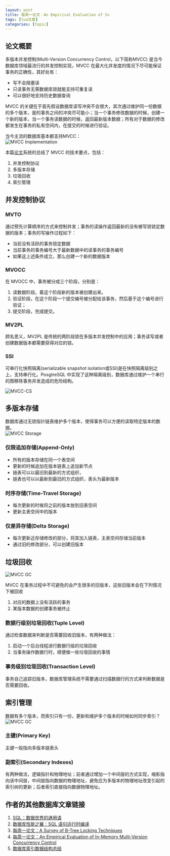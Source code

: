 ```yaml
---
layout: post
title: 每周一论文：An Empirical Evaluation of In 
tags: [lua文章]
categories: [topic]
---
```

<h2 id="论文概要"><a href="#论文概要" class="headerlink" title="论文概要"></a>论文概要</h2><p>多版本并发控制(Multi-Version Concurrency Control，以下简称MVCC) 是当今数据库领域最流行的并发控制实现，MVCC 在最大化并发度的情况下尽可能保证事务的正确性，其好处有：</p>
<ul>
<li>写不会阻塞读</li>
<li>只读事务无需数据库锁就能支持可重复读</li>
<li>可以很好地支持历史数据查询</li>
</ul>
<p>MVCC 的关键在于首先假设数据库读写冲突不会很大，其次通过维护同一份数据的多个版本，是的事务之间的冲突尽可能小；当一个事务修改数据的时候，创建一个新的版本，当一个事务读数据的时候，返回最新版本数据；所有对于数据的修改都发生在事务的私有空间内，在提交的时候进行验证。</p>
<p>当今主流的数据库基本都支持MVCC：<br/><img src="https://blog-image-1258275666.cos.ap-chengdu.myqcloud.com/MVCC-Databases.png" alt="MVCC Implementation"/></p>
<p>本篇<a href="https://15721.courses.cs.cmu.edu/spring2018/papers/05-mvcc1/wu-vldb2017.pdf" target="_blank" rel="noopener noreferrer">论文</a>系统的总结了 MVCC 的技术要点，包括：</p>
<ol>
<li>并发控制协议</li>
<li>多版本存储</li>
<li>垃圾回收</li>
<li>索引管理</li>
</ol>
<h2 id="并发控制协议"><a href="#并发控制协议" class="headerlink" title="并发控制协议"></a>并发控制协议</h2><h3 id="MVTO"><a href="#MVTO" class="headerlink" title="MVTO"></a>MVTO</h3><p>通过预先计算顺序的方式来控制并发；事务的读操作返回最新的没有被写锁锁定数据的版本；事务的写操作过程如下：</p>
<ul>
<li>当前没有活跃的事务锁定数据</li>
<li>当前事务的事务编号大于最新数据中的读事务的事务编号</li>
<li>如果这上述条件成立，那么创建一个新的数据版本</li>
</ul>
<h3 id="MVOCC"><a href="#MVOCC" class="headerlink" title="MVOCC"></a>MVOCC</h3><p>在 MVOCC 中，事务被分成三个阶段，分别是：</p>
<ol>
<li>读数据阶段，着这个阶段新的版本被创建出来。</li>
<li>验证阶段，在这个阶段一个提交编号被分配给该事务，然后基于这个编号进行验证；</li>
<li>提交阶段，完成提交。</li>
</ol>
<h3 id="MV2PL"><a href="#MV2PL" class="headerlink" title="MV2PL"></a>MV2PL</h3><p>顾名思义，MV2PL 是传统的两阶段锁在多版本并发控制中的应用；事务读写或者创建数据版本都需要获得对应的锁。</p>
<h3 id="SSI"><a href="#SSI" class="headerlink" title="SSI"></a>SSI</h3><p>可串行化快照隔离(serializable snapshot isolation或SSI)是在快照隔离级别之上，支持串行化。PosgtreSQL 中实现了这种隔离级别，数据库通过维护一个串行的图移除事务并发造成的危险结构。</p>
<p><img src="https://blog-image-1258275666.cos.ap-chengdu.myqcloud.com/MVCC-CS.png" alt="MVCC-CS"/></p>
<h2 id="多版本存储"><a href="#多版本存储" class="headerlink" title="多版本存储"></a>多版本存储</h2><p>数据库通过无锁指针链表维护多个版本，使得事务可以方便的读取特定版本的数据。<br/><img src="https://blog-image-1258275666.cos.ap-chengdu.myqcloud.com/MVCC-Storage.png" alt="MVCC Storage"/></p>
<h3 id="仅限追加存储-Append-Only"><a href="#仅限追加存储-Append-Only" class="headerlink" title="仅限追加存储(Append-Only)"></a>仅限追加存储(Append-Only)</h3><ul>
<li>所有的版本存储在同一个表空间</li>
<li>更新的时候追加在版本链表上追加新节点</li>
<li>链表可以以最旧到最新的方式组织，</li>
<li>链表也可以以最新到最旧的方式组织，表头为最新版本</li>
</ul>
<h3 id="时序存储-Time-Travel-Storage"><a href="#时序存储-Time-Travel-Storage" class="headerlink" title="时序存储(Time-Travel Storage)"></a>时序存储(Time-Travel Storage)</h3><ul>
<li>每次更新的时候将之前的版本放到旧表空间</li>
<li>更新主表空间中的版本</li>
</ul>
<h3 id="仅差异存储-Delta-Storage"><a href="#仅差异存储-Delta-Storage" class="headerlink" title="仅差异存储(Delta Storage)"></a>仅差异存储(Delta Storage)</h3><ul>
<li>每次更新近存储修改的部分，将其加入链表，主表空间存储当前版本</li>
<li>通过旧的修改部分，可以创建旧版本</li>
</ul>
<h2 id="垃圾回收"><a href="#垃圾回收" class="headerlink" title="垃圾回收"></a>垃圾回收</h2><p><img src="https://blog-image-1258275666.cos.ap-chengdu.myqcloud.com/MVCC-GC.png" alt="MVCC GC"/></p>
<p>MVCC 在事务过程中不可避免的会产生很多的旧版本，这些旧版本会在下列情况下被回收</p>
<ol>
<li>对应的数据上没有活跃的事务</li>
<li>某版本数据的创建事务被终止</li>
</ol>
<h3 id="数据行级别垃圾回收-Tuple-Level"><a href="#数据行级别垃圾回收-Tuple-Level" class="headerlink" title="数据行级别垃圾回收(Tuple Level)"></a>数据行级别垃圾回收(Tuple Level)</h3><p>通过检查数据来判断是否需要回收旧版本，有两种做法：</p>
<ol>
<li>启动一个后台线程进行数据行级的垃圾回收</li>
<li>当事务操作数据行时，顺便做一些垃圾回收的事情</li>
</ol>
<h3 id="事务级别垃圾回收-Transaction-Level"><a href="#事务级别垃圾回收-Transaction-Level" class="headerlink" title="事务级别垃圾回收(Transaction Level)"></a>事务级别垃圾回收(Transaction Level)</h3><p>事务自己追踪旧版本，数据库管理系统不需要通过扫描数据行的方式来判断数据是否需要回收。</p>
<h2 id="索引管理"><a href="#索引管理" class="headerlink" title="索引管理"></a>索引管理</h2><p>数据有多个版本，而索引只有一份，更新和维护多个版本的时候如何同步索引？<br/><img src="https://blog-image-1258275666.cos.ap-chengdu.myqcloud.com/MVCC-GC.png" alt="MVCC GC"/></p>
<h3 id="主键-Primary-Key"><a href="#主键-Primary-Key" class="headerlink" title="主键(Primary Key)"></a>主键(Primary Key)</h3><p>主键一般指向多版本链表头</p>
<h3 id="副索引-Secondary-Indexes"><a href="#副索引-Secondary-Indexes" class="headerlink" title="副索引(Secondary Indexes)"></a>副索引(Secondary Indexes)</h3><p>有两种做法，逻辑指针和物理地址；前者通过增加一个中间层的方式实现，缩影指向该中间层，中间层指向数据的物理地址，避免应为多版本的物理地址改变引起的索引树的更新；后者索引直接指向数据物理地址。</p>
<h2 id="作者的其他数据库文章链接"><a href="#作者的其他数据库文章链接" class="headerlink" title="作者的其他数据库文章链接"></a>作者的其他数据库文章链接</h2><ol>
<li><a href="https://zhewuzhou.github.io/2018/08/07/SQL_as_universe_language_in_data_world/">SQL：数据世界的通用语</a></li>
<li><a href="https://zhewuzhou.github.io/2018/09/13/SQL_Compilation_Technology_For_Performance/">数据库性能之翼：SQL 语句运行时编译</a></li>
<li><a href="https://zhewuzhou.github.io/2018/09/25/Weekly-Paper-A-Survey-of-B-Tree-Locking-Techniques/">每周一论文：A Survey of B-Tree Locking Techniques</a></li>
<li><a href="https://zhewuzhou.github.io/2018/09/29/Weekly-Paper-An-Empirical-Evalution-of-In-Memory-MVCC/">每周一论文：An Empirical Evaluation of In-Memory Multi-Version Concurrency Control</a></li>
<li><a href="https://zhewuzhou.github.io/2018/10/18/Database-Indexes/">数据库索引数据结构总结</a></li>
</ol>